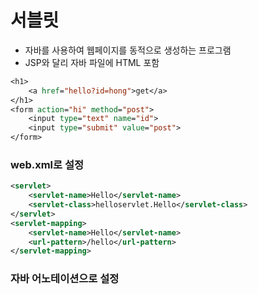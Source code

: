 # 서블릿
- 자바를 사용하여 웹페이지를 동적으로 생성하는 프로그램
- JSP와 달리 자바 파일에 HTML 포함
```jsp
<h1>
    <a href="hello?id=hong">get</a>
</h1>
<form action="hi" method="post">
    <input type="text" name="id">
    <input type="submit" value="post">
</form>
```

### web.xml로 설정
```xml
<servlet>
    <servlet-name>Hello</servlet-name>
    <servlet-class>helloservlet.Hello</servlet-class>
</servlet>
<servlet-mapping>
    <servlet-name>Hello</servlet-name>
    <url-pattern>/hello</url-pattern>
</servlet-mapping>
```

### 자바 어노테이션으로 설정
